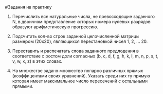 #Задания на практику 

1. Перечислить все натуральные числа, не превосходящие заданного N, в двоичном представление которых номера нулевых разрядов образуют арифметическую прогрессию.

2. Подсчитать кол-во строк заданной целочисленной матрицы размером (20x20), являющихся перестановкой чисел 1, 2, ... 20.

3. Переставить и распечатать слова заданного предлодения в соответствие с ростом доли согласных (b, c, d, f, g, h, k, l, m, n, p, s, t, v, w, x, z) в этих словах. 

4. На множестве задано множество попарно различных прямых (коэффицентами своих уравнений). Указать среди них ту прямую которая имеет максимальное число пересечений с остальными прямыми.